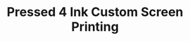---
title: "Pressed 4 Ink Custom Screen Printing"
url: /fredericksburg/pressed-4-ink-custom-screen-printing/
shop: clothes
---